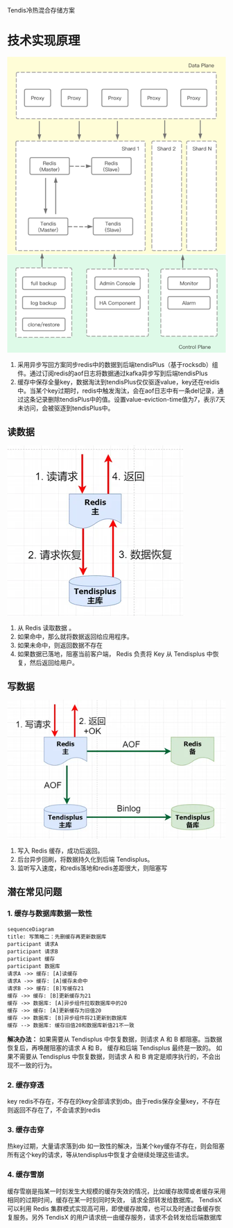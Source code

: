 Tendis冷热混合存储方案

# 技术实现原理
![img](./img/tendis.webp)
1. 采用异步写回方案同步redis中的数据到后端tendisPlus（基于rocksdb）组件。通过订阅redis的aof日志将数据通过kafka异步写到后端tendisPlus
2. 缓存中保存全量key，数据淘汰到tendisPlus仅仅驱逐value，key还在reidis中。当某个key过期时，redis中触发淘汰，会在aof日志中有一条del记录，通过这条记录删除tendisPlus中的值。设置value-eviction-time值为7，表示7天未访问，会被驱逐到tendisPlus中。

## 读数据
![img](./img/tendis_write.webp)
1. 从 Redis 读取数据 。
2. 如果命中，那么就将数据返回给应用程序。
3. 如果未命中，则返回数据不存在
4. 如果数据已落地，阻塞当前客户端， Redis 负责将 Key 从 Tendisplus 中恢复，然后返回给用户。

## 写数据
![img](./img/tendis_read.webp)
1. 写入 Redis 缓存，成功后返回。
2. 后台异步回刷，将数据持久化到后端 Tendisplus。
3. 监听写入速度，和redis落地和redis差距很大，则阻塞写


## 潜在常见问题
### 1. 缓存与数据库数据一致性
```mermaid
sequenceDiagram
title: 写策略二：先删缓存再更新数据库
participant 请求A
participant 请求B
participant 缓存
participant 数据库
请求A ->> 缓存: [A]读缓存 
请求A ->> 缓存: [A]缓存未命中 
请求B ->> 缓存: [B]写缓存21 
缓存 ->> 缓存: [B]更新缓存为21
缓存 ->> 数据库: [A]异步组件拉取数据库中的20 
缓存 ->> 缓存: [A]更新缓存为旧值20 
缓存 ->> 数据库: [B]异步组件将21更新到数据库
缓存 --> 数据库: 缓存旧值20和数据库新值21不一致
```
**解决办法：**
如果需要从 Tendisplus 中恢复数据，则请求 A 和 B 都阻塞。当数据恢复后，再唤醒阻塞的请求 A 和 B， 缓存和后端 Tendisplus 最终是一致的。
如果不需要从 Tendisplus 中恢复数据，则请求 A 和 B 肯定是顺序执行的，不会出现不一致的行为。

### 2. 缓存穿透
key redis不存在，不存在的key全部请求到db。由于redis保存全量key，不存在则返回不存在了，不会请求到redis
### 3. 缓存击穿
热key过期，大量请求落到db
如一致性的解决，当某个key缓存不存在，则会阻塞所有这个key的请求，等从tendisplus中恢复才会继续处理这些请求。

### 4. 缓存雪崩
缓存雪崩是指某一时刻发生大规模的缓存失效的情况，比如缓存故障或者缓存采用相同的过期时间，缓存在某一时刻同时失效， 请求全部转发给数据库。 TendisX 可以利用 Redis 集群模式实现高可用，即使缓存故障，也可以及时通过备缓存恢复服务。另外 TendisX 的用户请求统一由缓存服务，请求不会转发给后端数据库